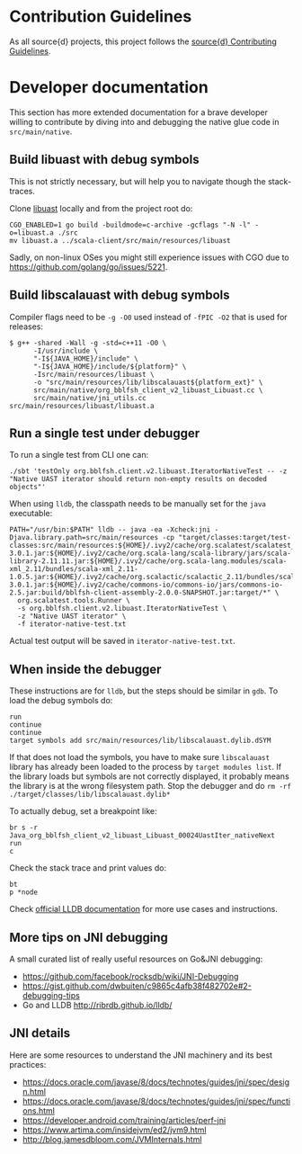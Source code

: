# Contribution Guidelines

As all source{d} projects, this project follows the
[source{d} Contributing Guidelines](https://github.com/src-d/guide/blob/master/engineering/documents/CONTRIBUTING.md).


# Developer documentation

This section has more extended documentation for a brave developer willing to
contribute by diving into and debugging the native glue code in `src/main/native`.

## Build libuast with debug symbols
This is not strictly necessary, but will help you to navigate though the stack-traces.

Clone [libuast](https://github.com/bblfsh/libuast) locally and from the project root do:
```
CGO_ENABLED=1 go build -buildmode=c-archive -gcflags "-N -l" -o=libuast.a ./src
mv libuast.a ../scala-client/src/main/resources/libuast
```

Sadly, on non-linux OSes you might still experience issues with CGO due to https://github.com/golang/go/issues/5221.


## Build libscalauast with debug symbols
Compiler flags need to be `-g -O0` used instead of `-fPIC -O2` that is used for releases:
```
$ g++ -shared -Wall -g -std=c++11 -O0 \
      -I/usr/include \
      "-I${JAVA_HOME}/include" \
      "-I${JAVA_HOME}/include/${platform}" \
      -Isrc/main/resources/libuast \
      -o "src/main/resources/lib/libscalauast${platform_ext}" \
      src/main/native/org_bblfsh_client_v2_libuast_Libuast.cc \
      src/main/native/jni_utils.cc src/main/resources/libuast/libuast.a
```

## Run a single test under debugger
To run a single test from CLI one can:

```
./sbt 'testOnly org.bblfsh.client.v2.libuast.IteratorNativeTest -- -z "Native UAST iterator should return non-empty results on decoded objects"'
```

When using `lldb`, the classpath needs to be manually set for the `java` executable:

```
PATH="/usr/bin:$PATH" lldb -- java -ea -Xcheck:jni -Djava.library.path=src/main/resources -cp "target/classes:target/test-classes:src/main/resources:${HOME}/.ivy2/cache/org.scalatest/scalatest_2.11/bundles/scalatest_2.11-3.0.1.jar:${HOME}/.ivy2/cache/org.scala-lang/scala-library/jars/scala-library-2.11.11.jar:${HOME}/.ivy2/cache/org.scala-lang.modules/scala-xml_2.11/bundles/scala-xml_2.11-1.0.5.jar:${HOME}/.ivy2/cache/org.scalactic/scalactic_2.11/bundles/scalactic_2.11-3.0.1.jar:${HOME}/.ivy2/cache/commons-io/commons-io/jars/commons-io-2.5.jar:build/bblfsh-client-assembly-2.0.0-SNAPSHOT.jar:target/*" \
  org.scalatest.tools.Runner \
  -s org.bblfsh.client.v2.libuast.IteratorNativeTest \
  -z "Native UAST iterator" \
  -f iterator-native-test.txt
```
Actual test output will be saved in `iterator-native-test.txt`.

## When inside the debugger

These instructions are for `lldb`, but the steps should be similar in `gdb`.
To load the debug symbols do:

```
run
continue
continue
target symbols add src/main/resources/lib/libscalauast.dylib.dSYM
```

If that does not load the symbols, you have to make sure `libscalauast` library has
already been loaded to the process by `target modules list`.
If the library loads but symbols are not correctly displayed, it probably means
the library is at the wrong filesystem path.
Stop the debugger and do `rm -rf ./target/classes/lib/libscalauast.dylib*`

To actually debug, set a breakpoint like:
```
br s -r Java_org_bblfsh_client_v2_libuast_Libuast_00024UastIter_nativeNext
run
c
```

Check the stack trace and print values do:
```
bt
p *node
```

Check [official LLDB documentation](https://lldb.llvm.org/use/map.html) for more
use cases and instructions.

## More tips on JNI debugging

A small curated list of really useful resources on Go&JNI debugging:
 - https://github.com/facebook/rocksdb/wiki/JNI-Debugging
 - https://gist.github.com/dwbuiten/c9865c4afb38f482702e#2-debugging-tips
 - Go and LLDB http://ribrdb.github.io/lldb/

## JNI details

Here are some resources to understand the JNI machinery and its best practices:
 - https://docs.oracle.com/javase/8/docs/technotes/guides/jni/spec/design.html
 - https://docs.oracle.com/javase/8/docs/technotes/guides/jni/spec/functions.html
 - https://developer.android.com/training/articles/perf-jni
 - https://www.artima.com/insidejvm/ed2/jvm9.html
 - http://blog.jamesdbloom.com/JVMInternals.html

